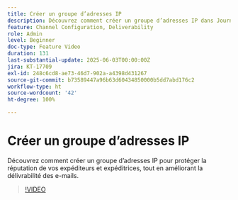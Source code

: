 ```yaml
---
title: Créer un groupe d’adresses IP
description: Découvrez comment créer un groupe d’adresses IP dans Journey Optimizer (AJO) pour protéger la réputation de vos expéditeurs et expéditrices, tout en améliorant la délivrabilité des e-mails.
feature: Channel Configuration, Deliverability
role: Admin
level: Beginner
doc-type: Feature Video
duration: 131
last-substantial-update: 2025-06-03T00:00:00Z
jira: KT-17709
exl-id: 248c6cd8-ae73-46d7-902a-a4398d431267
source-git-commit: b73589447a96b63d60434850000b5dd7abd176c2
workflow-type: ht
source-wordcount: '42'
ht-degree: 100%

---
```


# Créer un groupe d’adresses IP

Découvrez comment créer un groupe d’adresses IP pour protéger la réputation de vos expéditeurs et expéditrices, tout en améliorant la délivrabilité des e-mails.

>[!VIDEO](https://video.tv.adobe.com/v/3463145/?learn=on&enablevpops)
